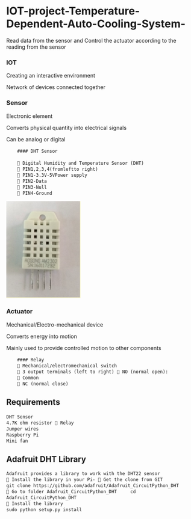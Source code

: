 # IOT-project-Temperature-Dependent-Auto-Cooling-System-
Read data from the sensor and Control the actuator according to the reading from the sensor

### IOT
  Creating an interactive environment
  
  Network of devices connected together
     
     
### Sensor


  Electronic element
  
  Converts physical quantity into electrical signals 
  
  Can be analog or digital
  
        #### DHT Sensor
   
         Digital Humidity and Temperature Sensor (DHT)
         PIN1,2,3,4(fromleftto right)
         PIN1-3.3V-5VPower supply
         PIN2-Data
         PIN3-Null
         PIN4-Ground
![DHT Sensor](/DHT%20sensor.png)
###  Actuator
  Mechanical/Electro-mechanical device
  
  Converts energy into motion
  
  Mainly used to provide controlled motion to other components

        #### Relay
         Mechanical/electromechanical switch
         3 output terminals (left to right)  NO (normal open):
         Common
         NC (normal close)
        
        
        
  ## Requirements

    DHT Sensor
    4.7K ohm resistor  Relay
    Jumper wires
    Raspberry Pi
    Mini fan
   
   
 
   ## Adafruit DHT Library
   
    Adafruit provides a library to work with the DHT22 sensor
     Install the library in your Pi-  Get the clone from GIT
    git clone https://github.com/adafruit/Adafruit_CircuitPython_DHT
     Go to folder Adafruit_CircuitPython_DHT     cd Adafruit_CircuitPython_DHT
     Install the library
    sudo python setup.py install

                    
